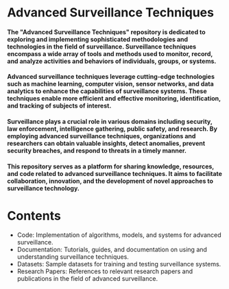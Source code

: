 # Advanced Surveillance Techniques
#### The "Advanced Surveillance Techniques" repository is dedicated to exploring and implementing sophisticated methodologies and technologies in the field of surveillance. Surveillance techniques encompass a wide array of tools and methods used to monitor, record, and analyze activities and behaviors of individuals, groups, or systems.
#### Advanced surveillance techniques leverage cutting-edge technologies such as machine learning, computer vision, sensor networks, and data analytics to enhance the capabilities of surveillance systems. These techniques enable more efficient and effective monitoring, identification, and tracking of subjects of interest.
#### Surveillance plays a crucial role in various domains including security, law enforcement, intelligence gathering, public safety, and research. By employing advanced surveillance techniques, organizations and researchers can obtain valuable insights, detect anomalies, prevent security breaches, and respond to threats in a timely manner.
#### This repository serves as a platform for sharing knowledge, resources, and code related to advanced surveillance techniques. It aims to facilitate collaboration, innovation, and the development of novel approaches to surveillance technology.
# Contents
- Code: Implementation of algorithms, models, and systems for advanced surveillance.
- Documentation: Tutorials, guides, and documentation on using and understanding surveillance techniques.
- Datasets: Sample datasets for training and testing surveillance systems.
- Research Papers: References to relevant research papers and publications in the field of advanced surveillance.